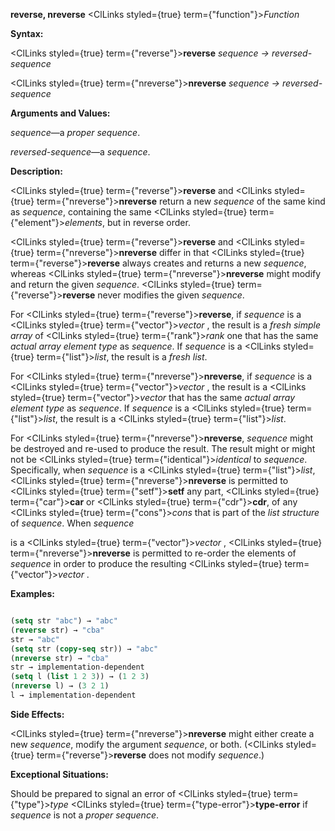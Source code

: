 **reverse, nreverse** <ClLinks styled={true} term={"function"}><i>Function</i></ClLinks>

**Syntax:**

<ClLinks styled={true} term={"reverse"}><b>reverse</b></ClLinks> *sequence → reversed-sequence*

<ClLinks styled={true} term={"nreverse"}><b>nreverse</b></ClLinks> *sequence → reversed-sequence*

**Arguments and Values:**

*sequence*—a *proper sequence*.

*reversed-sequence*—a *sequence*.

**Description:**

<ClLinks styled={true} term={"reverse"}><b>reverse</b></ClLinks> and <ClLinks styled={true} term={"nreverse"}><b>nreverse</b></ClLinks> return a new *sequence* of the same kind as *sequence*, containing the same <ClLinks styled={true} term={"element"}><i>elements</i></ClLinks>, but in reverse order.

<ClLinks styled={true} term={"reverse"}><b>reverse</b></ClLinks> and <ClLinks styled={true} term={"nreverse"}><b>nreverse</b></ClLinks> differ in that <ClLinks styled={true} term={"reverse"}><b>reverse</b></ClLinks> always creates and returns a new *sequence*, whereas <ClLinks styled={true} term={"nreverse"}><b>nreverse</b></ClLinks> might modify and return the given *sequence*. <ClLinks styled={true} term={"reverse"}><b>reverse</b></ClLinks> never modifies the given *sequence*.

For <ClLinks styled={true} term={"reverse"}><b>reverse</b></ClLinks>, if *sequence* is a <ClLinks styled={true} term={"vector"}><i>vector</i></ClLinks> , the result is a *fresh simple array* of <ClLinks styled={true} term={"rank"}><i>rank</i></ClLinks> one that has the same *actual array element type* as *sequence*. If *sequence* is a <ClLinks styled={true} term={"list"}><i>list</i></ClLinks>, the result is a *fresh list*.

For <ClLinks styled={true} term={"nreverse"}><b>nreverse</b></ClLinks>, if *sequence* is a <ClLinks styled={true} term={"vector"}><i>vector</i></ClLinks> , the result is a <ClLinks styled={true} term={"vector"}><i>vector</i></ClLinks> that has the same *actual array element type* as *sequence*. If *sequence* is a <ClLinks styled={true} term={"list"}><i>list</i></ClLinks>, the result is a <ClLinks styled={true} term={"list"}><i>list</i></ClLinks>.

For <ClLinks styled={true} term={"nreverse"}><b>nreverse</b></ClLinks>, *sequence* might be destroyed and re-used to produce the result. The result might or might not be <ClLinks styled={true} term={"identical"}><i>identical</i></ClLinks> to *sequence*. Specifically, when *sequence* is a <ClLinks styled={true} term={"list"}><i>list</i></ClLinks>, <ClLinks styled={true} term={"nreverse"}><b>nreverse</b></ClLinks> is permitted to <ClLinks styled={true} term={"setf"}><b>setf</b></ClLinks> any part, <ClLinks styled={true} term={"car"}><b>car</b></ClLinks> or <ClLinks styled={true} term={"cdr"}><b>cdr</b></ClLinks>, of any <ClLinks styled={true} term={"cons"}><i>cons</i></ClLinks> that is part of the *list structure* of *sequence*. When *sequence*

is a <ClLinks styled={true} term={"vector"}><i>vector</i></ClLinks> , <ClLinks styled={true} term={"nreverse"}><b>nreverse</b></ClLinks> is permitted to re-order the elements of *sequence* in order to produce the resulting <ClLinks styled={true} term={"vector"}><i>vector</i></ClLinks> .

**Examples:**

```lisp

(setq str "abc") → "abc" 
(reverse str) → "cba" 
str → "abc" 
(setq str (copy-seq str)) → "abc" 
(nreverse str) → "cba" 
str → implementation-dependent 
(setq l (list 1 2 3)) → (1 2 3) 
(nreverse l) → (3 2 1) 
l → implementation-dependent 

```

**Side Effects:**

<ClLinks styled={true} term={"nreverse"}><b>nreverse</b></ClLinks> might either create a new *sequence*, modify the argument *sequence*, or both. (<ClLinks styled={true} term={"reverse"}><b>reverse</b></ClLinks> does not modify *sequence*.)

**Exceptional Situations:**

Should be prepared to signal an error of <ClLinks styled={true} term={"type"}><i>type</i></ClLinks> <ClLinks styled={true} term={"type-error"}><b>type-error</b></ClLinks> if *sequence* is not a *proper sequence*.
